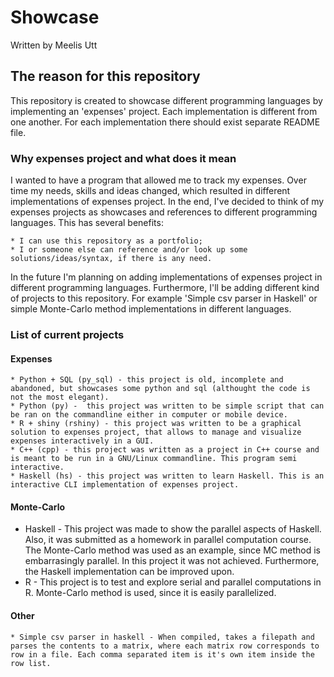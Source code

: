 # Showcase

Written by
Meelis Utt

## The reason for this repository

This repository is created to showcase different programming languages by implementing an 'expenses' project.
Each implementation is different from one another. For each implementation there should exist separate README file.

### Why expenses project and what does it mean

I wanted to have a program that allowed me to track my expenses. Over time my needs, skills and ideas changed, which resulted in different implementations of expenses project. In the end, I've decided to think of my expenses projects as showcases and references to different programming languages. This has several benefits:

	* I can use this repository as a portfolio; 
	* I or someone else can reference and/or look up some solutions/ideas/syntax, if there is any need. 

In the future I'm planning on adding implementations of expenses project in different programming languages. Furthermore, I'll be adding different kind of projects to this repository. For example 'Simple csv parser in Haskell' or simple Monte-Carlo method implementations in different languages.

### List of current projects

#### Expenses

	* Python + SQL (py_sql) - this project is old, incomplete and abandoned, but showcases some python and sql (althought the code is not the most elegant).
	* Python (py) -  this project was written to be simple script that can be ran on the commandline either in computer or mobile device.
	* R + shiny (rshiny) - this project was written to be a graphical solution to expenses project, that allows to manage and visualize expenses interactively in a GUI.
	* C++ (cpp) - this project was written as a project in C++ course and is meant to be run in a GNU/Linux commandline. This program semi interactive.
	* Haskell (hs) - this project was written to learn Haskell. This is an interactive CLI implementation of expenses project.

#### Monte-Carlo

  * Haskell - This project was made to show the parallel aspects of Haskell. Also, it was submitted as a homework in parallel computation course. The Monte-Carlo method was used as an example, since MC method is embarrasingly parallel. In this project it was not achieved. Furthermore, the Haskell implementation can be improved upon.
  * R - This project is to test and explore serial and parallel computations in R. Monte-Carlo method is used, since it is easily parallelized.

#### Other

	* Simple csv parser in haskell - When compiled, takes a filepath and parses the contents to a matrix, where each matrix row corresponds to row in a file. Each comma separated item is it's own item inside the row list.

